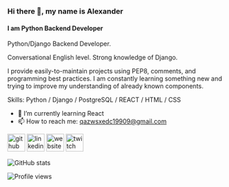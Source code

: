 ### Hi there 👋, my name is Alexander
#### I am Python Backend Developer
Python/Django Backend Developer.

Conversational English level.
Strong knowledge of Django.

I provide easily-to-maintain projects using PEP8, comments, and programming best practices.
I am constantly learning something new and trying to improve my understanding of already known components.


Skills: Python / Django / PostgreSQL / REACT / HTML / CSS

- 🌱 I’m currently learning React
- 📫 How to reach me: qazwsxedc19909@gmail.com 


[<img src='https://cdn.jsdelivr.net/npm/simple-icons@3.0.1/icons/github.svg' alt='github' height='40'>](https://github.com/Kant1742)  [<img src='https://cdn.jsdelivr.net/npm/simple-icons@3.0.1/icons/linkedin.svg' alt='linkedin' height='40'>](https://www.linkedin.com/in/alex-cher/)  [<img src='https://cdn.jsdelivr.net/npm/simple-icons@3.0.1/icons/icloud.svg' alt='website' height='40'>](https://devrootit.com/)  [<img src='https://cdn.jsdelivr.net/npm/simple-icons@3.0.1/icons/twitch.svg' alt='twitch' height='40'>](https://www.twitch.tv/angrydeveloper/)  

![GitHub stats](https://github-readme-stats.vercel.app/api?username=Kant1742&show_icons=true)  

![Profile views](https://gpvc.arturio.dev/Kant1742)  
